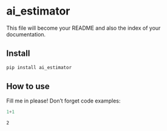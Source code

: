 # ai_estimator

<!-- WARNING: THIS FILE WAS AUTOGENERATED! DO NOT EDIT! -->

This file will become your README and also the index of your
documentation.

## Install

``` sh
pip install ai_estimator
```

## How to use

Fill me in please! Don’t forget code examples:

``` python
1+1
```

    2
